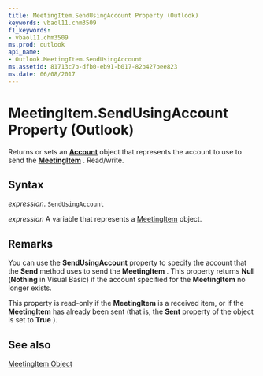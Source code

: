 ```yaml
---
title: MeetingItem.SendUsingAccount Property (Outlook)
keywords: vbaol11.chm3509
f1_keywords:
- vbaol11.chm3509
ms.prod: outlook
api_name:
- Outlook.MeetingItem.SendUsingAccount
ms.assetid: 81713c7b-dfb0-eb91-b017-82b427bee823
ms.date: 06/08/2017
---
```



# MeetingItem.SendUsingAccount Property (Outlook)

Returns or sets an  **[Account](Outlook.Account.md)** object that represents the account to use to send the **[MeetingItem](Outlook.MeetingItem.md)** . Read/write.


## Syntax

 _expression_. `SendUsingAccount`

 _expression_ A variable that represents a [MeetingItem](./Outlook.MeetingItem.md) object.


## Remarks

You can use the  **SendUsingAccount** property to specify the account that the **Send** method uses to send the **MeetingItem** . This property returns **Null** (**Nothing** in Visual Basic) if the account specified for the **MeetingItem** no longer exists.

This property is read-only if the  **MeetingItem** is a received item, or if the **MeetingItem** has already been sent (that is, the **[Sent](Outlook.MeetingItem.Sent.md)** property of the object is set to **True** ).


## See also


[MeetingItem Object](Outlook.MeetingItem.md)

